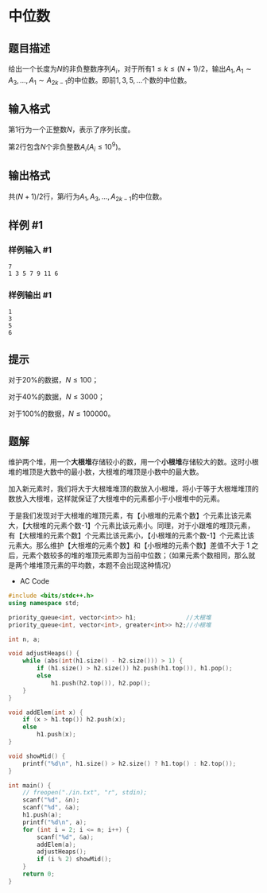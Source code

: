 # 中位数

## 题目描述

给出一个长度为$N$的非负整数序列$A_i$，对于所有$1 ≤ k ≤ (N + 1) / 2$，输出$A_1, A_1 \sim A_3, …,A_1 \sim A_{2k - 1}$的中位数。即前$1,3,5,…$个数的中位数。

## 输入格式

第$1$行为一个正整数$N$，表示了序列长度。

第$2$行包含$N$个非负整数$A_i (A_i ≤ 10^9)$。

## 输出格式

共$(N + 1) / 2$行，第$i$行为$A_1, A_3, …, A_{2k - 1}$的中位数。

## 样例 #1

### 样例输入 #1

```
7
1 3 5 7 9 11 6
```

### 样例输出 #1

```
1
3
5
6
```

## 提示

对于$20\%$的数据，$N ≤ 100$；

对于$40\%$的数据，$N ≤ 3000$；

对于$100\%$的数据，$N ≤ 100000$。

## 题解

维护两个堆，用一个**大根堆**存储较小的数，用一个**小根堆**存储较大的数。这时小根堆的堆顶是大数中的最小数，大根堆的堆顶是小数中的最大数。

加入新元素时，我们将大于大根堆堆顶的数放入小根堆，将小于等于大根堆堆顶的数放入大根堆，这样就保证了大根堆中的元素都小于小根堆中的元素。

于是我们发现对于大根堆的堆顶元素，有【小根堆的元素个数】个元素比该元素大，【大根堆的元素个数-1】个元素比该元素小。同理，对于小跟堆的堆顶元素，有【大根堆的元素个数】个元素比该元素小，【小根堆的元素个数-1】个元素比该元素大。那么维护【大根堆的元素个数】和【小根堆的元素个数】差值不大于 1 之后，元素个数较多的堆的堆顶元素即为当前中位数；（如果元素个数相同，那么就是两个堆堆顶元素的平均数，本题不会出现这种情况）

- AC Code

```c++
#include <bits/stdc++.h>
using namespace std;

priority_queue<int, vector<int>> h1;              //大根堆
priority_queue<int, vector<int>, greater<int>> h2;//小根堆

int n, a;

void adjustHeaps() {
    while (abs(int(h1.size() - h2.size())) > 1) {
        if (h1.size() > h2.size()) h2.push(h1.top()), h1.pop();
        else
            h1.push(h2.top()), h2.pop();
    }
}

void addElem(int x) {
    if (x > h1.top()) h2.push(x);
    else
        h1.push(x);
}

void showMid() {
    printf("%d\n", h1.size() > h2.size() ? h1.top() : h2.top());
}

int main() {
    // freopen("./in.txt", "r", stdin);
    scanf("%d", &n);
    scanf("%d", &a);
    h1.push(a);
    printf("%d\n", a);
    for (int i = 2; i <= n; i++) {
        scanf("%d", &a);
        addElem(a);
        adjustHeaps();
        if (i % 2) showMid();
    }
    return 0;
}
```
